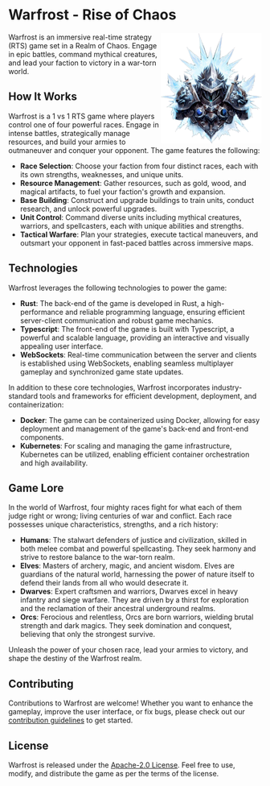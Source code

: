 # Warfrost - Rise of Chaos

<img src="./warfrost-logo.png" alt="Warfrost" align=right>

Warfrost is an immersive real-time strategy (RTS) game set in a Realm of Chaos. Engage in epic battles, command mythical creatures, and lead your faction to victory in a war-torn world.
## How It Works

Warfrost is a 1 vs 1 RTS game where players control one of four powerful races. Engage in intense battles, strategically manage resources, and build your armies to outmaneuver and conquer your opponent. The game features the following:

- **Race Selection**: Choose your faction from four distinct races, each with its own strengths, weaknesses, and unique units.
- **Resource Management**: Gather resources, such as gold, wood, and magical artifacts, to fuel your faction's growth and expansion.
- **Base Building**: Construct and upgrade buildings to train units, conduct research, and unlock powerful upgrades.
- **Unit Control**: Command diverse units including mythical creatures, warriors, and spellcasters, each with unique abilities and strengths.
- **Tactical Warfare**: Plan your strategies, execute tactical maneuvers, and outsmart your opponent in fast-paced battles across immersive maps.

## Technologies

Warfrost leverages the following technologies to power the game:

- **Rust**: The back-end of the game is developed in Rust, a high-performance and reliable programming language, ensuring efficient server-client communication and robust game mechanics.
- **Typescript**: The front-end of the game is built with Typescript, a powerful and scalable language, providing an interactive and visually appealing user interface.
- **WebSockets**: Real-time communication between the server and clients is established using WebSockets, enabling seamless multiplayer gameplay and synchronized game state updates.

In addition to these core technologies, Warfrost incorporates industry-standard tools and frameworks for efficient development, deployment, and containerization:

- **Docker**: The game can be containerized using Docker, allowing for easy deployment and management of the game's back-end and front-end components.
- **Kubernetes**: For scaling and managing the game infrastructure, Kubernetes can be utilized, enabling efficient container orchestration and high availability.

## Game Lore

In the world of Warfrost, four mighty races fight for what each of them judge right or wrong; living centuries of war and conflict. Each race possesses unique characteristics, strengths, and a rich history:

- **Humans**: The stalwart defenders of justice and civilization, skilled in both melee combat and powerful spellcasting. They seek harmony and strive to restore balance to the war-torn realm.
- **Elves**: Masters of archery, magic, and ancient wisdom. Elves are guardians of the natural world, harnessing the power of nature itself to defend their lands from all who would desecrate it.
- **Dwarves**: Expert craftsmen and warriors, Dwarves excel in heavy infantry and siege warfare. They are driven by a thirst for exploration and the reclamation of their ancestral underground realms.
- **Orcs**: Ferocious and relentless, Orcs are born warriors, wielding brutal strength and dark magics. They seek domination and conquest, believing that only the strongest survive.

Unleash the power of your chosen race, lead your armies to victory, and shape the destiny of the Warfrost realm.

## Contributing

Contributions to Warfrost are welcome! Whether you want to enhance the gameplay, improve the user interface, or fix bugs, please check out our [contribution guidelines](CONTRIBUTING.md) to get started.

## License

Warfrost is released under the [Apache-2.0 License](LICENSE). Feel free to use, modify, and distribute the game as per the terms of the license.

